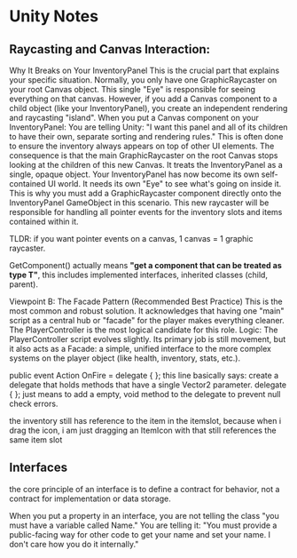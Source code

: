 # Unity Notes

## Raycasting and Canvas Interaction:

Why It Breaks on Your InventoryPanel
This is the crucial part that explains your specific situation.
Normally, you only have one GraphicRaycaster on your root Canvas object. This single "Eye" is responsible for seeing everything on that canvas.
However, if you add a Canvas component to a child object (like your InventoryPanel), you create an independent rendering and raycasting "island".
When you put a Canvas component on your InventoryPanel:
You are telling Unity: "I want this panel and all of its children to have their own, separate sorting and rendering rules." This is often done to ensure the inventory always appears on top of other UI elements.
The consequence is that the main GraphicRaycaster on the root Canvas stops looking at the children of this new Canvas. It treats the InventoryPanel as a single, opaque object.
Your InventoryPanel has now become its own self-contained UI world. It needs its own "Eye" to see what's going on inside it.
This is why you must add a GraphicRaycaster component directly onto the InventoryPanel GameObject in this scenario. This new raycaster will be responsible for handling all pointer events for the inventory slots and items contained within it.

TLDR: if you want pointer events on a canvas, 1 canvas = 1 graphic raycaster.

GetComponent<T>() actually means **"get a component that can be treated as type T"**, this includes implemented interfaces, inherited classes (child, parent).

Viewpoint B: The Facade Pattern (Recommended Best Practice)
This is the most common and robust solution. It acknowledges that having one "main" script as a central hub or "facade" for the player makes everything cleaner. The PlayerController is the most logical candidate for this role.
Logic: The PlayerController script evolves slightly. Its primary job is still movement, but it also acts as a Facade: a simple, unified interface to the more complex systems on the player object (like health, inventory, stats, etc.).


public event Action<Vector2> OnFire = delegate { };
this line basically says:
create a delegate that holds methods that have a single Vector2 parameter.
delegate { }; just means to add a empty, void method to the delegate to prevent null check errors.

the inventory still has reference to the item in the itemslot, because when i drag the icon, i am just dragging an ItemIcon with that still references the same item slot

## Interfaces
the core principle of an interface is to define a contract for behavior, not a contract for implementation or data storage.

When you put a property in an interface, you are not telling the class "you must have a variable called Name." You are telling it: "You must provide a public-facing way for other code to get your name and set your name. I don't care how you do it internally."

